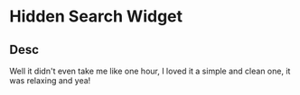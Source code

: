 # Hidden Search Widget

## Desc

Well it didn't even take me like one hour, I loved it a simple and clean one, it was relaxing and yea!

